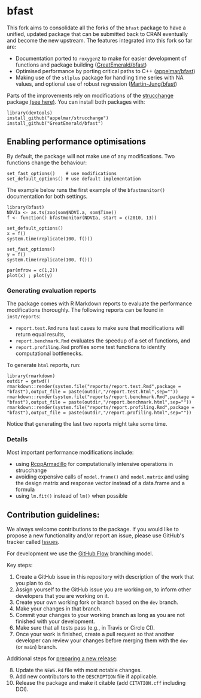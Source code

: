 # bfast

This fork aims to consolidate all the forks of the `bfast` package to have a unified, updated package that can be submitted back to CRAN eventually and become the new upstream. The features integrated into this fork so far are:

* Documentation ported to `roxygen2` to make for easier development of functions and package building ([GreatEmerald/bfast](https://github.com/GreatEmerald/bfast))
* Optimised performance by porting critical paths to C++ ([appelmar/bfast](https://github.com/appelmar/bfast))
* Making use of the `stlplus` package for handling time series with NA values, and optional use of robust regression ([Martin-Jung/bfast](https://github.com/Martin-Jung/bfast))

Parts of the improvements rely on modifications of the [strucchange](https://cran.r-project.org/web/packages/strucchange/index.html) package [(see here)](https://github.com/appelmar/strucchange). You can install both packages with:

```
library(devtools)
install_github("appelmar/strucchange")
install_github("GreatEmerald/bfast")
```


## Enabling performance optimisations

By default, the package will not make use of any modifications. Two functions change the behaviour:

```
set_fast_options()    # use modifications
set_default_options() # use default implementation
```

The example below runs the first example of the `bfastmonitor()` documentation for both settings.


```
library(bfast)
NDVIa <- as.ts(zoo(som$NDVI.a, som$Time))
f <- function() bfastmonitor(NDVIa, start = c(2010, 13)) 

set_default_options()
x = f() 
system.time(replicate(100, f()))

set_fast_options()
y = f()
system.time(replicate(100, f()))

par(mfrow = c(1,2))
plot(x) ; plot(y)
```



### Generating evaluation reports

The package comes with R Markdown reports to evaluate the performance modifications thoroughly. The following reports can be found in `inst/reports`:

* `report.test.Rmd` runs test cases to make sure that modifications will return equal results,
* `report.benchmark.Rmd` evaluates the speedup of a set of functions, and
* `report.profiling.Rmd` profiles some test functions to identify computational bottlenecks.

To generate `html` reports, run:

```
library(rmarkdown)
outdir = getwd()
rmarkdown::render(system.file("reports/report.test.Rmd",package = "bfast"),output_file = paste(outdir,"/report.test.html",sep=""))
rmarkdown::render(system.file("reports/report.benchmark.Rmd",package = "bfast"),output_file = paste(outdir,"/report.benchmark.html",sep=""))
rmarkdown::render(system.file("reports/report.profiling.Rmd",package = "bfast"),output_file = paste(outdir,"/report.profiling.html",sep=""))
```

Notice that generating the last two reports might take some time.


### Details

Most important performance modifications include:

* using [RcppArmadillo](https://cran.r-project.org/web/packages/RcppArmadillo/index.html) for computationally intensive operations in strucchange
* avoiding expensive calls of `model.frame()` and `model.matrix` and using the design matrix and response vector instead of a data.frame and a formula
* using `lm.fit()` instead of `lm()` when possible

## Contribution guidelines:
We always welcome contributions to the package. If you would like to propose a new functionality and/or report an issue, please use GitHub's tracker called [Issues](https://github.com/bfast2/bfast/issues).

For development we use the [GitHub Flow](https://guides.github.com/introduction/flow/) branching model.

Key steps:

1. Create a GitHub issue in this repository with description of the work that you plan to do.
2. Assign yourself to the GitHub issue you are working on, to inform other developers that you are working on it.
3. Create your own working fork or branch based on the `dev` branch.
4. Make your changes in that branch.
5. Commit your changes to your working branch as long as you are not finished with your development.
6. Make sure that all tests pass (e.g., in Travis or Circle CI).
7. Once your work is finished, create a pull request so that another developer can review your changes before merging them with the `dev` (or `main`) branch.

Additional steps for [preparing a new release](https://guide.esciencecenter.nl/best_practices/releases.html):

8. Update the `NEWS.Rd` file with most notable changes.
9. Add new contributors to the `DESCRIPTION` file if applicable.
10. Release the package and make it citable (add `CITATION.cff` including DOI).
